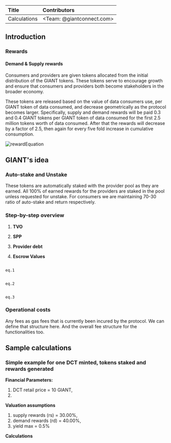 | Title        |  Contributors  |
| :-------------|:--------------|
| Calculations     | <Team: @giantconnect.com>          |


## Introduction

### Rewards
#### Demand & Supply rewards

Consumers and providers are given tokens allocated from the initial distribution of the GIANT tokens. These tokens serve to encourage growth and ensure that consumers and providers both become stakeholders in the broader economy. 

These tokens are released based on the value of data consumers use, per GIANT token of data consumed, and decrease geometrically as the protocol becomes larger. Specifically, supply and demand rewards will be paid 0.3 and 0.4 GIANT tokens per GIANT token of data consumed for the first 2.5 million tokens worth of data consumed. After that the rewards will decrease by a factor of 2.5, then again for every five fold increase in cumulative consumption. 

![rewardEquation](https://user-images.githubusercontent.com/11945179/182537982-07fa0ea7-7a40-47e4-bf46-42bf243efc52.jpg)


## GIANT's idea

### Auto-stake and Unstake

These tokens are automatically staked with the provider pool as they are earned. 
All 100% of earned rewards for the providers are staked in the pool unless requested for unstake. 
For consumers we are maintaining 70-30 ratio of auto-stake and return respectively.

### Step-by-step overview


1. **TVO**
   

2. **SPP**
   

3. **Provider debt**


4. **Escrow Values**



```

eq.1

```

```

eq.2

```
```

eq.3

```




### Operational costs

Any fees as gas fees that is currently been incured by the protocol. We can define that structure here. And the overall fee structure for the functionalities too.

## Sample calculations

### Simple example for one DCT minted, tokens staked and rewards generated

**Financial Parameters:**
1. DCT retail price = 10 GIANT,
2.  


**Valuation assumptions**
1. supply rewards (rs) = 30.00%,
2. demand rewards (rd) = 40.00%,
3. yield max = 0.5%


**Calculations**
